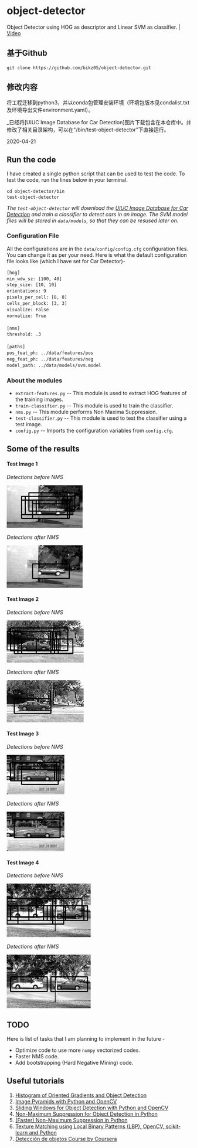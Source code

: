 # object-detector
Object Detector using HOG as descriptor and Linear SVM as classifier. | [Video](https://www.youtube.com/watch?v=SPXocFBjr70)

## 基于Github
```
git clone https://github.com/bikz05/object-detector.git
```
## 修改内容
将工程迁移到python3，并以conda包管理安装环境（环境包版本见condalist.txt及环境导出文件environment.yaml）。

_已经将[UIUC Image Database for Car Detection]图片下载包含在本仓库中。并修改了相关目录架构，可以在"/bin/test-object-detector"下直接运行。

2020-04-21


## Run the code

I have created a single python script that can be used to test the code. To test the code, run the lines below in your terminal.

```shell
cd object-detector/bin
test-object-detector
```

_The `test-object-detector` will download the [UIUC Image Database for Car Detection](https://cogcomp.cs.illinois.edu/Data/Car/) and train a classifier to detect cars in an image. The SVM model files will be stored in `data/models`, so that they can be resused later on._



### Configuration File

All the configurations are in the `data/config/config.cfg` configuration files. You can change it as per your need. Here is what the default configuration file looks like (which I have set for Car Detector)-

```bash
[hog]
min_wdw_sz: [100, 40]
step_size: [10, 10]
orientations: 9
pixels_per_cell: [8, 8]
cells_per_block: [3, 3]
visualize: False
normalize: True

[nms]
threshold: .3

[paths]
pos_feat_ph: ../data/features/pos
neg_feat_ph: ../data/features/neg
model_path: ../data/models/svm.model
```

### About the modules

* `extract-features.py` -- This module is used to extract HOG features of the training images.
* `train-classifier.py` -- This module is used to train the classifier.
* `nms.py` -- This module performs Non Maxima Suppression.
* `test-classifier.py` -- This module is used to test the classifier using a test image.
* `config.py` -- Imports the configuration variables from `config.cfg`.

## Some of the results

#### Test Image 1
_Detections before NMS_

![Image 1](data/images/test-im-1.png)

_Detections after NMS_

![](data/images/test-im-1-nms.png)
#### Test Image 2
_Detections before NMS_

![](data/images/test-im-2.png)

_Detections after NMS_

![](data/images/test-im-2-nms.png)
#### Test Image 3
_Detections before NMS_

![](data/images/test-im-3.png)

_Detections after NMS_

![](data/images/test-im-3-nms.png)
#### Test Image 4
_Detections before NMS_

![](data/images/test-im-4.png)

_Detections after NMS_

![](data/images/test-im-4-nms.png)

## TODO

Here is list of tasks that I am planning to implement in the future -

* Optimize code to use more `numpy` vectorized codes.
* Faster NMS code.
* Add bootstrapping (Hard Negative Mining) code.


## Useful tutorials

1. [Histogram of Oriented Gradients and Object Detection](http://www.pyimagesearch.com/2014/11/10/histogram-oriented-gradients-object-detection/)
2. [Image Pyramids with Python and OpenCV](http://www.pyimagesearch.com/2015/03/16/image-pyramids-with-python-and-opencv/)
3. [Sliding Windows for Object Detection with Python and OpenCV](http://www.pyimagesearch.com/2015/03/23/sliding-windows-for-object-detection-with-python-and-opencv/)
4. [Non-Maximum Suppression for Object Detection in Python](http://www.pyimagesearch.com/2014/11/17/non-maximum-suppression-object-detection-python/)
5. [(Faster) Non-Maximum Suppression in Python](http://www.pyimagesearch.com/2015/02/16/faster-non-maximum-suppression-python/)
6. [Texture Matching using Local Binary Patterns (LBP), OpenCV, scikit-learn and Python](http://hanzratech.in/2015/05/30/local-binary-patterns.html)
7. [Detección de objetos Course by Coursera](https://www.coursera.org/course/deteccionobjetos)
